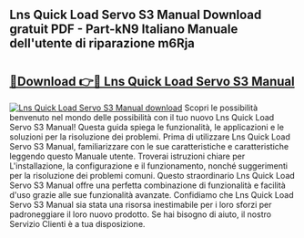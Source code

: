 ## Lns Quick Load Servo S3 Manual Download gratuit PDF - Part-kN9 Italiano Manuale dell'utente di riparazione m6Rja

# <h2><a href="http://dffpwbc.blite.top/?on=Lns+Quick+Load+Servo+S3+Manual">🔗Download 👉🔴 Lns Quick Load Servo S3 Manual</a></h2>

[![Lns Quick Load Servo S3 Manual download](https://i.imgur.com/lujVjoI.png)](http://dffpwbc.blite.top/?on=Lns+Quick+Load+Servo+S3+Manual)
Scopri le possibilità benvenuto nel mondo delle possibilità con il tuo nuovo Lns Quick Load Servo S3 Manual! Questa guida spiega le funzionalità, le applicazioni e le soluzioni per la risoluzione dei problemi. Prima di utilizzare Lns Quick Load Servo S3 Manual, familiarizzare con le sue caratteristiche e caratteristiche leggendo questo Manuale utente. Troverai istruzioni chiare per L'installazione, la configurazione e il funzionamento, nonché suggerimenti per la risoluzione dei problemi comuni. Questo straordinario Lns Quick Load Servo S3 Manual offre una perfetta combinazione di funzionalità e facilità d'uso grazie alle sue funzionalità avanzate. Confidiamo che Lns Quick Load Servo S3 Manual sia stata una risorsa inestimabile per i loro sforzi per padroneggiare il loro nuovo prodotto. Se hai bisogno di aiuto, il nostro Servizio Clienti è a tua disposizione.
